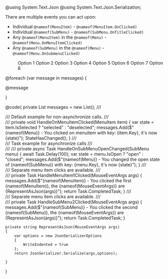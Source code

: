 ﻿@using System.Text.Json
@using System.Text.Json.Serialization;

<Codebox Title="Events" id="components-menu-events">
    <Description>
        <p>
            There are multiple events you can act upon:
        </p>
        <ul>
            <li>Individual <code>@nameof(MenuItem)</code> - <code>@nameof(MenuItem.OnClicked)</code> </li>
            <li>Individual <code>@nameof(SubMenu)</code> - <code>@nameof(SubMenu.OnTitleClicked)</code> </li>
            <li>Any <code>@nameof(MenuItem)</code> in the <code>@nameof(Menu)</code> - <code>@nameof(Menu.OnMenuItemClicked)</code> </li>
            <li>Any <code>@nameof(SubMenu)</code> in the <code>@nameof(Menu)</code> - <code>@nameof(Menu.OnSubmenuClicked)</code> </li>
        </ul>
    </Description>
    <Demo>
        <Menu OnMenuItemClicked="HandleOnMenuItemClicked" OnSubmenuClicked="HandleOnSubMenuOpenChanged">
            <MenuItem Key="1" OnClicked="HandleMenuItem1Clicked">Option 1</MenuItem>
            <MenuItem Key="2">Option 2</MenuItem>
            <SubMenu Key="sub1">
                <Title>
                    <Icon Type="IconType.Outlined.Mail" />
                    <span>Navigation One</span>
                </Title>
                <Children>
                    <MenuItem Key="3">Option 3</MenuItem>
                    <MenuItem Key="4">Option 4</MenuItem>
                </Children>
            </SubMenu>
            <SubMenu Key="sub2" OnTitleClicked="HandleSubMenu2Clicked">
                <Title>
                    <Icon Type="IconType.Outlined.Appstore" />
                    <span>Navigation Two</span>
                </Title>
                <Children>
                    <MenuItem Key="5"><span>Option 5</span></MenuItem>
                    <MenuItem Key="6">Option 6</MenuItem>
                    <SubMenu Key="sub3">
                        <Title><span>Submenu</span></Title>
                        <Children>
                            <MenuItem Key="7">Option 7</MenuItem>
                            <MenuItem Key="8">Option 8</MenuItem>
                        </Children>
                    </SubMenu>
                </Children>
            </SubMenu>
        </Menu>
        <Divider Label="Performed Actions" />
        @foreach (var message in messages)
        {
            <p>@message</p>
        }
    </Demo>
</Codebox>

@code{
    private List<string> messages = new List<string>();
    /// <summary>
    /// Default example for non-asynchronize calls.
    /// </summary>
    /// <param name="item"></param>
    private void HandleOnMenuItemClicked(MenuItem item)
    {
        var state = item.IsSelected ? "selected" : "deselected";
        messages.Add($"{nameof(Menu)} - You clicked on menuitem with key: {item.Key}, it's now {state}");
        StateHasChanged();
    }
    /// <summary>
    /// Task example for asynchronize calls
    /// </summary>
    /// <param name="menu"></param>
    /// <returns></returns>
    private async Task HandleOnSubMenuOpenChanged(SubMenu menu)
    {
        await Task.Delay(100);
        var state = menu.IsOpen ? "open" : "closed";
        messages.Add($"{nameof(Menu)} - You changed the open state of {nameof(SubMenu)} with key: {menu.Key}, it's now {state}");
    }
    /// <summary>
    /// Separate menu item clicks are available.
    /// </summary>
    /// <param name="item"></param>
    private Task HandleMenuItem1Clicked(MouseEventArgs args)
    {
        messages.Add($"{nameof(MenuItem)} - You clicked the first {nameof(MenuItem)}, the {nameof(MouseEventArgs)} are {RepresentAsJson(args)}");
        return Task.CompletedTask;
    }
    /// <summary>
    /// Separate menu item clicks are available.
    /// </summary>
    /// <param name="item"></param>
    private Task HandleSubMenu2Clicked(MouseEventArgs args)
    {
        messages.Add($"{nameof(SubMenu)} - You clicked the second {nameof(SubMenu)}, the {nameof(MouseEventArgs)} are {RepresentAsJson(args)}");
        return Task.CompletedTask;
    }

    private string RepresentAsJson(MouseEventArgs args)
    {
        var options = new JsonSerializerOptions
        {
            WriteIndented = true
        };
        return JsonSerializer.Serialize(args,options);

    }
}